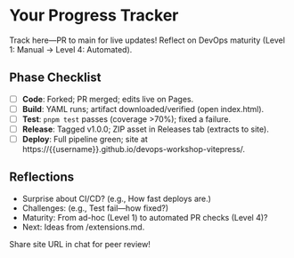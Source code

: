 # Your Progress Tracker

Track here—PR to main for live updates! Reflect on DevOps maturity (Level 1: Manual → Level 4: Automated).

## Phase Checklist
- [ ] **Code**: Forked; PR merged; edits live on Pages.
- [ ] **Build**: YAML runs; artifact downloaded/verified (open index.html).
- [ ] **Test**: `pnpm test` passes (coverage >70%); fixed a failure.
- [ ] **Release**: Tagged v1.0.0; ZIP asset in Releases tab (extracts to site).
- [ ] **Deploy**: Full pipeline green; site at https://{{username}}.github.io/devops-workshop-vitepress/.

## Reflections
- Surprise about CI/CD? (e.g., How fast deploys are.)
- Challenges: (e.g., Test fail—how fixed?)
- Maturity: From ad-hoc (Level 1) to automated PR checks (Level 4)?
- Next: Ideas from /extensions.md.

Share site URL in chat for peer review!
